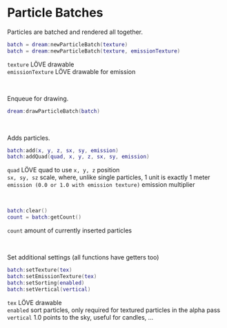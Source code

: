 # Particle Batches

Particles are batched and rendered all together.

```lua
batch = dream:newParticleBatch(texture)
batch = dream:newParticleBatch(texture, emissionTexture)
```

`texture` LÖVE drawable  
`emissionTexture` LÖVE drawable for emission

<br />

Enqueue for drawing.

```lua
dream:drawParticleBatch(batch)
```

<br />

Adds particles.

```lua
batch:add(x, y, z, sx, sy, emission)
batch:addQuad(quad, x, y, z, sx, sy, emission)
```

`quad` LÖVE quad to use
`x, y, z` position  
`sx, sy, sz` scale, where, unlike single particles, 1 unit is exactly 1 meter  
`emission (0.0 or 1.0 with emission texture)` emission multiplier

<br />

```lua
batch:clear()
count = batch:getCount()
```

`count` amount of currently inserted particles

<br />

Set additional settings (all functions have getters too)

```lua
batch:setTexture(tex)
batch:setEmissionTexture(tex)
batch:setSorting(enabled)
batch:setVertical(vertical)
```

`tex` LÖVE drawable  
`enabled` sort particles, only required for textured particles in the alpha pass  
`vertical` 1.0 points to the sky, useful for candles, ...  